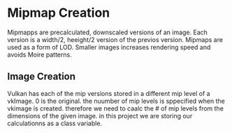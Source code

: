 # Mipmap Creation

Mipmapps are precalculated, downscaled  versions of an image.
Each version is a width/2, heeight/2  version of the previos version.
Mipmaps are used as a form of LOD.
Smaller images increases rendering speed and avoids Moire patterns.

## Image Creation

Vulkan has each of the mip versions stored  in a different mip level  of a vkImage.
0 is the original.
the nuumber of mip levels is sppecified when the vkimage  is created.
therefore we need to caalc the # of mip levels from the dimensions of the given image.
in this project we are  storing our calculationns as a class variable.
